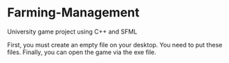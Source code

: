 # Farming-Management
University game project using C++ and SFML

First, you must create an empty file on your desktop. You need to put these files. Finally, you can open the game via the exe file.
